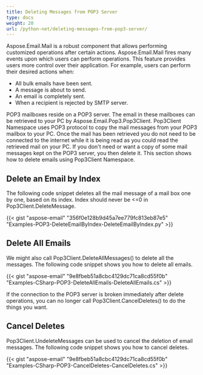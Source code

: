 ```yaml
---
title: Deleting Messages from POP3 Server
type: docs
weight: 20
url: /python-net/deleting-messages-from-pop3-server/
---
```


Aspose.Email.Mail is a robust component that allows performing customized operations after certain actions. Aspose.Email.Mail fires many events upon which users can perform operations. This feature provides users more control over their application. For example, users can perform their desired actions when:

- All bulk emails have been sent.
- A message is about to send.
- An email is completely sent.
- When a recipient is rejected by SMTP server.

POP3 mailboxes reside on a POP3 server. The email in these mailboxes can be retrieved to your PC by Aspose.Email.Pop3.Pop3Client. Pop3Client Namespace uses POP3 protocol to copy the mail messages from your POP3 mailbox to your PC. Once the mail has been retrieved you do not need to be connected to the internet while it is being read as you could read the retrieved mail on your PC. If you don't need or want a copy of some mail messages kept on the POP3 server, you then delete it. This section shows how to delete emails using Pop3Client Namespace.
## **Delete an Email by Index**
The following code snippet deletes all the mail message of a mail box one by one, based on its index. Index should never be <=0 in Pop3Client.DeleteMessage.



{{< gist "aspose-email" "356f0e128b9d45a7ee779fc813eb87e5" "Examples-POP3-DeleteEmailByIndex-DeleteEmailByIndex.py" >}}
## **Delete All Emails**
We might also call Pop3Client.DeleteAllMessages() to delete all the messages. The following code snippet shows you how to delete all emails.



{{< gist "aspose-email" "9e8fbeb51a8cbc4129dc71ca8cd55f0b" "Examples-CSharp-POP3-DeleteAllEmails-DeleteAllEmails.cs" >}}



If the connection to the POP3 server is broken immediately after delete operations, you can no longer call Pop3Client.CancelDeletes() to do the things you want.
## **Cancel Deletes**
Pop3Client.UndeleteMessages can be used to cancel the deletion of email messages. The following code snippet shows you how to cancel deletes.



{{< gist "aspose-email" "9e8fbeb51a8cbc4129dc71ca8cd55f0b" "Examples-CSharp-POP3-CancelDeletes-CancelDeletes.cs" >}}
